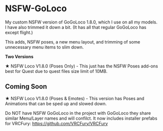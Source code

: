 # NSFW-GoLoco
My custom NSFW version of GoGoLoco 1.8.0, which I use on all my models. I have also trimmed it down a bit. (It has all that regular GoGoLoco has except flight.)

This adds, NSFW poses, a new menu layout, and trimming of some unnecessary menu items to slim down.

**Two Versions** 

★ NSFW Loco V1.8.0 (Poses Only) - This just has the NSFW Poses add-ons best for Quest due to quest files size limit of 10MB.

## Coming Soon
★ NSFW Loco V1.8.0 (Poses & Emotes) - This version has Poses and Animations that can be sped up and slowed down.




Do NOT have NSFW GoGoLoco in the project with GoGoLoco they share similar Menu/Layer names and will confilct.
It now includes installer prefabs for VRCFury: https://github.com/VRCFury/VRCFury
